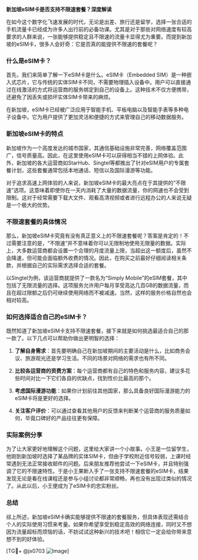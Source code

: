 **新加坡eSIM卡是否支持不限速套餐？深度解读**

在如今这个数字化飞速发展的时代，无论是出差、旅行还是留学，选择一张合适的手机流量卡已经成为许多人出行前的必备功课。尤其是对于那些对网络速度有较高要求的人群来说，一张能够提供稳定且不限速的流量卡显得尤为重要。而提到新加坡的eSIM卡，很多人会好奇：它是否真的能提供不限速的套餐呢？

### 什么是eSIM卡？

首先，我们来简单了解一下eSIM卡是什么。eSIM卡（Embedded SIM）是一种嵌入式芯片，它与传统的实体SIM卡不同，不需要物理插入设备中。用户可以直接通过在线激活的方式将运营商的服务绑定到自己的设备上。这种技术不仅方便携带，还避免了因丢失或损坏实体SIM卡带来的麻烦。

在新加坡，eSIM卡已经被广泛应用于智能手机、平板电脑以及智能手表等多种电子设备中。它为用户提供了更加灵活和便捷的方式来管理自己的移动数据服务。

### 新加坡eSIM卡的特点

新加坡作为一个高度发达的城市国家，其通信基础设施非常完善，网络覆盖范围广，信号质量高。因此，在这里使用eSIM卡可以获得相当不错的上网体验。此外，新加坡的各大运营商如StarHub、Singtel等都推出了针对eSIM用户的专属套餐计划，这些套餐通常包括本地通话、短信以及国际漫游等功能。

对于追求高速上网体验的人来说，新加坡eSIM卡的最大亮点在于其提供的“不限速”选项。这意味着即使你在一天内消耗了大量的数据流量，你的网速也不会受到限制。这对于经常需要下载大文件、观看高清视频或者进行远程办公的人来说无疑是一个极大的优势。

### 不限速套餐的具体情况

那么，新加坡eSIM卡究竟有没有真正意义上的不限速套餐呢？答案是肯定的！不过需要注意的是，“不限速”并不意味着你可以无限制地使用无限量的数据。实际上，大多数运营商都会设置一个合理的月度流量上限，当超出这一额度后，虽然不会降速，但可能会面临额外收费的情况。因此，在购买之前最好仔细阅读相关条款，并根据自己的实际需求选择合适的套餐。

以Singtel为例，该运营商就提供了一款名为“Simply Mobile”的eSIM套餐，其中包括了无限流量的选择。这项服务允许用户每月享受高达几百GB的数据流量，而且在超过限额之后仍可继续使用网络而不被减速。当然，这样的服务价格自然也会相对较高。

### 如何选择适合自己的eSIM卡？

既然知道了新加坡eSIM卡支持不限速套餐，接下来就是如何挑选最适合自己的那一款了。以下几点可以帮助你做出更明智的选择：

1. **了解自身需求**：首先要明确自己在新加坡期间的主要活动是什么，比如商务会议、旅游观光还是学习生活。不同的场景对网络的需求也有所不同。
   
2. **比较各运营商的资费方案**：每个运营商都有自己的特色和服务内容，建议多花些时间对比一下它们各自的优缺点，找到性价比最高的那个。
   
3. **考虑国际漫游功能**：如果你计划前往其他国家，那么具备良好国际漫游能力的eSIM卡将是更好的选择。
   
4. **关注客户评价**：可以通过查看其他用户的反馈来判断某个运营商的服务质量如何，毕竟口碑好的产品往往更有保障。

### 实际案例分享

为了让大家更好地理解这个问题，这里给大家讲一个小故事。小王是一位留学生，他刚到新加坡时选择了某品牌的实体SIM卡，但由于学校附近信号较弱，上课时经常遇到无法正常接收邮件的问题。后来朋友推荐他尝试一下eSIM卡，并且特别强调了它的不限速特性。于是小王果断入手了一张支持不限速套餐的eSIM卡，结果发现无论是看在线课程还是参与小组讨论都非常顺畅，再也没有出现过类似的情况了。从此以后，小王便成为了eSIM卡的忠实粉丝。

### 总结

综上所述，新加坡eSIM卡确实能够提供不限速的套餐服务，但具体表现还需结合个人的实际使用习惯来考量。如果你希望享受到稳定高效的网络连接，同时又不想因为流量超标而烦恼的话，不妨试试这种新兴的技术吧！相信它一定会给你带来意想不到的好体验。

[TG💪+ @jx0703 ![Image](https://github.com/user-attachments/assets/dbca1d08-cadb-493c-b0ec-ad6f7a83f270)]